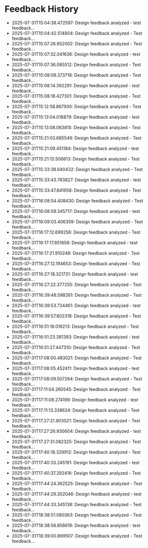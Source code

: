 # Feedback History

- 2025-07-31T15:04:38.472597: Design feedback analyzed - test feedback...
- 2025-07-31T15:04:42.514804: Design feedback analyzed - Test feedback...
- 2025-07-31T15:07:26.952002: Design feedback analyzed - Test feedback...
- 2025-07-31T15:07:32.041636: Design feedback analyzed - test feedback...
- 2025-07-31T15:07:36.085512: Design feedback analyzed - Test feedback...
- 2025-07-31T15:08:09.373718: Design feedback analyzed - Test feedback...
- 2025-07-31T15:08:14.392291: Design feedback analyzed - test feedback...
- 2025-07-31T15:08:18.427301: Design feedback analyzed - Test feedback...
- 2025-07-31T15:12:58.867930: Design feedback analyzed - Test feedback...
- 2025-07-31T15:13:04.018879: Design feedback analyzed - test feedback...
- 2025-07-31T15:13:08.063815: Design feedback analyzed - Test feedback...
- 2025-07-31T15:21:03.685549: Design feedback analyzed - Test feedback...
- 2025-07-31T15:21:09.451184: Design feedback analyzed - test feedback...
- 2025-07-31T15:21:13.506813: Design feedback analyzed - Test feedback...
- 2025-07-31T15:33:38.640432: Design feedback analyzed - Test feedback...
- 2025-07-31T15:33:43.783827: Design feedback analyzed - test feedback...
- 2025-07-31T15:33:47.841658: Design feedback analyzed - Test feedback...
- 2025-07-31T16:08:54.408430: Design feedback analyzed - Test feedback...
- 2025-07-31T16:08:59.345717: Design feedback analyzed - test feedback...
- 2025-07-31T16:09:03.406359: Design feedback analyzed - Test feedback...
- 2025-07-31T16:17:12.699256: Design feedback analyzed - Test feedback...
- 2025-07-31T16:17:17.851658: Design feedback analyzed - test feedback...
- 2025-07-31T16:17:21.910248: Design feedback analyzed - Test feedback...
- 2025-07-31T16:27:12.194653: Design feedback analyzed - Test feedback...
- 2025-07-31T16:27:18.321731: Design feedback analyzed - test feedback...
- 2025-07-31T16:27:22.377255: Design feedback analyzed - Test feedback...
- 2025-07-31T16:39:48.598261: Design feedback analyzed - Test feedback...
- 2025-07-31T16:39:53.734461: Design feedback analyzed - test feedback...
- 2025-07-31T16:39:57.802318: Design feedback analyzed - Test feedback...
- 2025-07-31T16:51:18.019213: Design feedback analyzed - Test feedback...
- 2025-07-31T16:51:23.381393: Design feedback analyzed - test feedback...
- 2025-07-31T16:51:27.447310: Design feedback analyzed - Test feedback...
- 2025-07-31T17:08:00.483021: Design feedback analyzed - Test feedback...
- 2025-07-31T17:08:05.452411: Design feedback analyzed - test feedback...
- 2025-07-31T17:08:09.507264: Design feedback analyzed - Test feedback...
- 2025-07-31T17:11:04.260545: Design feedback analyzed - Test feedback...
- 2025-07-31T17:11:09.274199: Design feedback analyzed - test feedback...
- 2025-07-31T17:11:13.338624: Design feedback analyzed - Test feedback...
- 2025-07-31T17:27:21.903021: Design feedback analyzed - Test feedback...
- 2025-07-31T17:27:26.930604: Design feedback analyzed - test feedback...
- 2025-07-31T17:27:31.082325: Design feedback analyzed - Test feedback...
- 2025-07-31T17:40:18.329912: Design feedback analyzed - Test feedback...
- 2025-07-31T17:40:33.245191: Design feedback analyzed - test feedback...
- 2025-07-31T17:40:37.292416: Design feedback analyzed - Test feedback...
- 2025-07-31T17:44:24.362525: Design feedback analyzed - Test feedback...
- 2025-07-31T17:44:29.302046: Design feedback analyzed - test feedback...
- 2025-07-31T17:44:33.345138: Design feedback analyzed - Test feedback...
- 2025-07-31T18:38:51.080363: Design feedback analyzed - Test feedback...
- 2025-07-31T18:38:56.856619: Design feedback analyzed - test feedback...
- 2025-07-31T18:39:00.899507: Design feedback analyzed - Test feedback...
